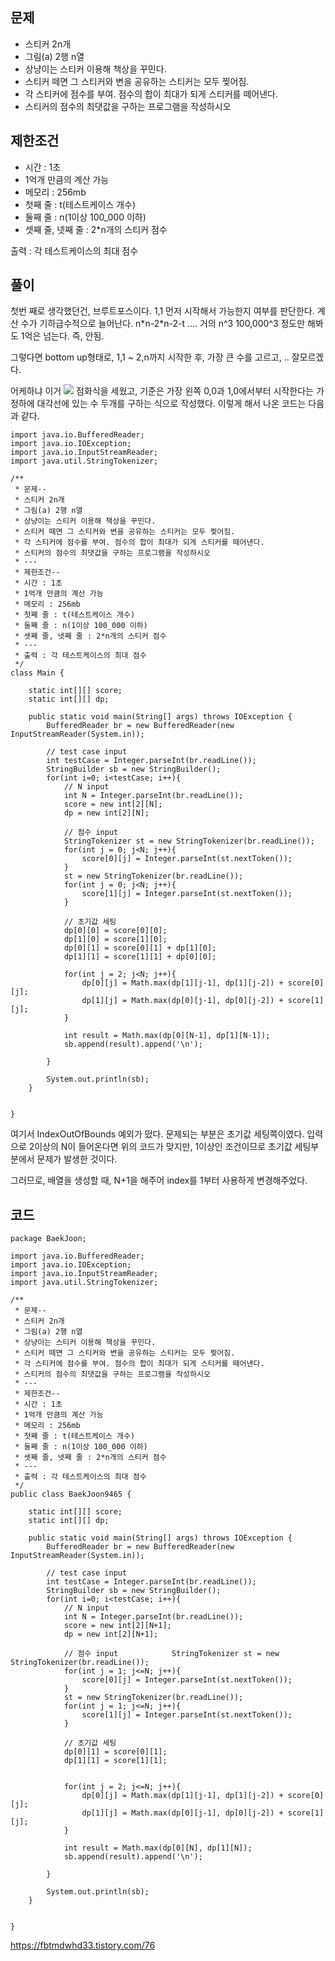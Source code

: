 ## 문제
* 스티커 2n개  
* 그림(a) 2행 n열  
* 상냥이는 스티커 이용해 책상을 꾸민다.  
* 스티커 떼면 그 스티커와 변을 공유하는 스티커는 모두 찢어짐.  
* 각 스티커에 점수를 부여. 점수의 합이 최대가 되게 스티커를 떼어낸다.  
* 스티커의 점수의 최댓값을 구하는 프로그램을 작성하시오

## 제한조건
* 시간 : 1초  
* 1억개 만큼의 계산 가능  
* 메모리 : 256mb  
* 첫째 줄 : t(테스트케이스 개수)  
* 둘째 줄 : n(1이상 100_000 이하)  
* 셋째 줄, 넷째 줄 : 2*n개의 스티커 점수

출력 : 각 테스트케이스의 최대 점수

## 풀이
첫번 째로 생각했던건, 브루트포스이다. 1,1 먼저 시작해서 가능한지 여부를 판단한다.
계산 수가 기하급수적으로 늘어난다. n\*n-2\*n-2-t .... 거의 n^3
100,000^3 정도만 해봐도 1억은 넘는다. 즉, 안됨.

그렇다면 bottom up형태로, 1,1 ~ 2,n까지 시작한 후, 가장 큰 수를 고르고, .. 잘모르겠다.

어케하냐 이거
![](https://i.imgur.com/EaPsJvS.png)
점화식을 세웠고, 기준은 가장 왼쪽 0,0과 1,0에서부터 시작한다는 가정하에 대각선에 있는 수 두개를 구하는 식으로 작성했다.
이렇게 해서 나온 코드는 다음과 같다.

```
import java.io.BufferedReader;
import java.io.IOException;
import java.io.InputStreamReader;
import java.util.StringTokenizer;

/**
 * 문제--
 * 스티커 2n개
 * 그림(a) 2행 n열
 * 상냥이는 스티커 이용해 책상을 꾸민다.
 * 스티커 떼면 그 스티커와 변을 공유하는 스티커는 모두 찢어짐.
 * 각 스티커에 점수를 부여. 점수의 합이 최대가 되게 스티커를 떼어낸다.
 * 스티커의 점수의 최댓값을 구하는 프로그램을 작성하시오
 * ---
 * 제한조건--
 * 시간 : 1초
 * 1억개 만큼의 계산 가능
 * 메모리 : 256mb
 * 첫째 줄 : t(테스트케이스 개수)
 * 둘째 줄 : n(1이상 100_000 이하)
 * 셋째 줄, 넷째 줄 : 2*n개의 스티커 점수
 * ---
 * 출력 : 각 테스트케이스의 최대 점수
 */
class Main {

    static int[][] score;
    static int[][] dp;

    public static void main(String[] args) throws IOException {
        BufferedReader br = new BufferedReader(new InputStreamReader(System.in));

        // test case input
        int testCase = Integer.parseInt(br.readLine());
        StringBuilder sb = new StringBuilder();
        for(int i=0; i<testCase; i++){
            // N input
            int N = Integer.parseInt(br.readLine());
            score = new int[2][N];
            dp = new int[2][N];

            // 점수 input
            StringTokenizer st = new StringTokenizer(br.readLine());
            for(int j = 0; j<N; j++){
                score[0][j] = Integer.parseInt(st.nextToken());
            }
            st = new StringTokenizer(br.readLine());
            for(int j = 0; j<N; j++){
                score[1][j] = Integer.parseInt(st.nextToken());
            }

            // 초기값 세팅
            dp[0][0] = score[0][0];
            dp[1][0] = score[1][0];
            dp[0][1] = score[0][1] + dp[1][0];
            dp[1][1] = score[1][1] + dp[0][0];

            for(int j = 2; j<N; j++){
                dp[0][j] = Math.max(dp[1][j-1], dp[1][j-2]) + score[0][j];
                dp[1][j] = Math.max(dp[0][j-1], dp[0][j-2]) + score[1][j];
            }

            int result = Math.max(dp[0][N-1], dp[1][N-1]);
            sb.append(result).append('\n');

        }

        System.out.println(sb);
    }


}

```
여기서 IndexOutOfBounds 예외가 떴다.
문제되는 부분은 초기값 세팅쪽이였다.
입력으로 2이상의 N이 들어온다면 위의 코드가 맞지만, 1이상인 조건이므로 초기값 세팅부분에서 문제가 발생한 것이다.

그러므로, 배열을 생성할 때, N+1을 해주어 index를 1부터 사용하게 변경해주었다.

## 코드

```
package BaekJoon;  
  
import java.io.BufferedReader;  
import java.io.IOException;  
import java.io.InputStreamReader;  
import java.util.StringTokenizer;  
  
/**  
 * 문제--  
 * 스티커 2n개  
 * 그림(a) 2행 n열  
 * 상냥이는 스티커 이용해 책상을 꾸민다.  
 * 스티커 떼면 그 스티커와 변을 공유하는 스티커는 모두 찢어짐.  
 * 각 스티커에 점수를 부여. 점수의 합이 최대가 되게 스티커를 떼어낸다.  
 * 스티커의 점수의 최댓값을 구하는 프로그램을 작성하시오  
 * ---  
 * 제한조건--  
 * 시간 : 1초  
 * 1억개 만큼의 계산 가능  
 * 메모리 : 256mb  
 * 첫째 줄 : t(테스트케이스 개수)  
 * 둘째 줄 : n(1이상 100_000 이하)  
 * 셋째 줄, 넷째 줄 : 2*n개의 스티커 점수  
 * ---  
 * 출력 : 각 테스트케이스의 최대 점수  
 */  
public class BaekJoon9465 {  
  
    static int[][] score;  
    static int[][] dp;  
  
    public static void main(String[] args) throws IOException {  
        BufferedReader br = new BufferedReader(new InputStreamReader(System.in));  
  
        // test case input  
        int testCase = Integer.parseInt(br.readLine());  
        StringBuilder sb = new StringBuilder();  
        for(int i=0; i<testCase; i++){  
            // N input  
            int N = Integer.parseInt(br.readLine());  
            score = new int[2][N+1];  
            dp = new int[2][N+1];  
  
            // 점수 input            StringTokenizer st = new StringTokenizer(br.readLine());  
            for(int j = 1; j<=N; j++){  
                score[0][j] = Integer.parseInt(st.nextToken());  
            }  
            st = new StringTokenizer(br.readLine());  
            for(int j = 1; j<=N; j++){  
                score[1][j] = Integer.parseInt(st.nextToken());  
            }  
  
            // 초기값 세팅  
            dp[0][1] = score[0][1];  
            dp[1][1] = score[1][1];  
  
  
            for(int j = 2; j<=N; j++){  
                dp[0][j] = Math.max(dp[1][j-1], dp[1][j-2]) + score[0][j];  
                dp[1][j] = Math.max(dp[0][j-1], dp[0][j-2]) + score[1][j];  
            }  
  
            int result = Math.max(dp[0][N], dp[1][N]);  
            sb.append(result).append('\n');  
  
        }  
  
        System.out.println(sb);  
    }  
  
  
}
```
https://fbtmdwhd33.tistory.com/76
